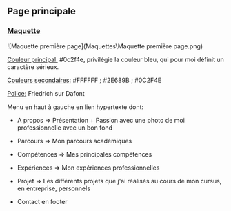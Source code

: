 ## Page principale

### <u>Maquette</u>



![Maquette première page](Maquettes\Maquette première page.png)

<u>Couleur principal:</u> #0c2f4e, privilégie la couleur bleu, qui pour moi définit un caractère sérieux.

<u>Couleurs secondaires:</u> #FFFFFF ; #2E689B ; #0C2F4E

<u>Police:</u> Friedrich sur Dafont

Menu en haut à gauche en lien hypertexte dont:

- A propos => Présentation + Passion avec une photo de moi professionnelle avec un bon fond
- Parcours => Mon parcours académiques
- Compétences => Mes principales compétences
- Expériences => Mon expériences professionnelles
- Projet => Les différents projets que j'ai réalisés au cours de mon cursus, en entreprise, personnels

- Contact en footer